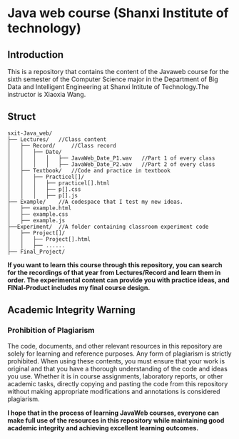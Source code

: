 # Java web course (Shanxi Institute of technology)
## Introduction
This is a repository that contains the content of the Javaweb course for the sixth semester of the Computer Science major in the Department of Big Data and Intelligent Engineering at Shanxi Intitute of Technology.The instructor is Xiaoxia Wang.
## Struct
```
sxit-Java_web/
├── Lectures/   //Class content
│   ├── Record/     //Class record
│   │   ├── Date/
│   │   │   │   ├── JavaWeb_Date_P1.wav   //Part 1 of every class
│   │   │   │   ├── JavaWeb_Date_P2.wav   //Part 2 of every class
│   ├── Textbook/   //Code and practice in textbook
│   │   ├── Practicel[]/
│   │   │   ├── practicel[].html
│   │   │   ├── p[].css
│   │   │   ├── p[].js
├── Example/    //A codespace that I test my new ideas.
│   ├── example.html
│   ├── example.css
│   ├── example.js
├──Experiment/  //A folder containing classroom experiment code
│   ├── Project[]/
│   │   ├── Project[].html
│   │   ├── ......
├── Final_Project/
```
**If you want to learn this course through this repository, you can search for the recordings of that year from Lectures/Record and learn them in order. The experimental content can provide you with practice ideas, and FINal-Product includes my final course design.**

## Academic Integrity Warning

### Prohibition of Plagiarism
The code, documents, and other relevant resources in this repository are solely for learning and reference purposes. Any form of plagiarism is strictly prohibited. When using these contents, you must ensure that your work is original and that you have a thorough understanding of the code and ideas you use. Whether it is in course assignments, laboratory reports, or other academic tasks, directly copying and pasting the code from this repository without making appropriate modifications and annotations is considered plagiarism.

<strong>I hope that in the process of learning JavaWeb courses, everyone can make full use of the resources in this repository while maintaining good academic integrity and achieving excellent learning outcomes.</strong>